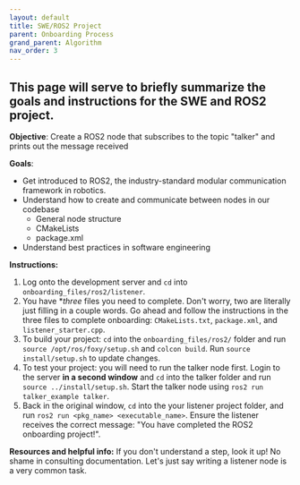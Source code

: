 ```yaml
---
layout: default
title: SWE/ROS2 Project
parent: Onboarding Process
grand_parent: Algorithm
nav_order: 3
---
```


## This page will serve to briefly summarize the goals and instructions for the SWE and ROS2 project.


**Objective**: Create a ROS2 node that subscribes to the topic "talker" and prints out the message received

**Goals**:
- Get introduced to ROS2, the industry-standard modular communication framework in robotics.
- Understand how to create and communicate between nodes in our codebase
  - General node structure
  - CMakeLists
  - package.xml
- Understand best practices in software engineering

**Instructions:**
1. Log onto the development server and `cd` into `onboarding_files/ros2/listener`.
2. You have **three* files you need to complete. Don't worry, two are literally just filling in a couple words. Go ahead and follow the instructions in the three files to complete onboarding: `CMakeLists.txt`, `package.xml`, and `listener_starter.cpp`.
3. To build your project: `cd` into the `onboarding_files/ros2/` folder and run `source /opt/ros/foxy/setup.sh` and `colcon build`. Run `source install/setup.sh` to update changes.
4. To test your project: you will need to run the talker node first. Login to the server **in a second window** and `cd` into the talker folder and run `source ../install/setup.sh`. Start the talker node using `ros2 run talker_example talker`. 
5. Back in the original window, `cd` into the your listener project folder, and run `ros2 run <pkg_name> <executable_name>`. Ensure the listener receives the correct message: "You have completed the ROS2 onboarding project!".

**Resources and helpful info:**
If you don't understand a step, look it up! No shame in consulting documentation. Let's just say writing a listener node is a very common task.


